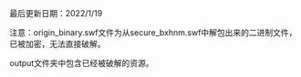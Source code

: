最后更新日期：2022/1/19

注意：origin_binary.swf文件为从secure_bxhnm.swf中解包出来的二进制文件，已被加密，无法直接破解。

output文件夹中包含已经被破解的资源。
